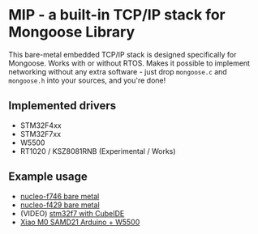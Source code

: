 # MIP - a built-in TCP/IP stack for Mongoose Library

This bare-metal embedded TCP/IP stack is designed specifically for Mongoose.
Works with or without RTOS. Makes it possible to implement networking without
any extra software - just drop `mongoose.c` and `mongoose.h` into your sources,
and you're done!

## Implemented drivers

- STM32F4xx
- STM32F7xx
- W5500
- RT1020 / KSZ8081RNB (Experimental / Works)

## Example usage

- [nucleo-f746 bare metal](../examples/stm32/nucleo-f746zg-baremetal)
- [nucleo-f429 bare metal](../examples/stm32/nucleo-f429zi-baremetal)
- (VIDEO) [stm32f7 with CubeIDE](https://www.youtube.com/watch?v=8htC_TSBeO0)
- [Xiao M0 SAMD21 Arduino + W5500](../examples/arduino/w5500)

